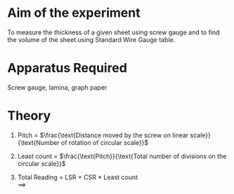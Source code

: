 # Aim of the experiment 

To measure the thickness of a given sheet using screw gauge and to find the volume of the sheet using Standard Wire Gauge table. 

# Apparatus Required 

Screw gauge, lamina, graph paper 

# Theory 

1. Pitch = $\frac{\text{Distance moved by the screw on linear scale}}{\text{Number of rotation of circular scale}}$

2. Least count = $\frac{\text{Pitch}}{\text{Total number of divisions on the circular scale}}$

3. Total Reading = LSR + CSR * Least count  
$\implies$

